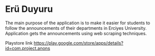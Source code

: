 # Erü Duyuru

The main purpose of the application is to make it easier for students to follow the announcements of their departments in Erciyes University. Application gets the
announcements using web scraping techniques.

Playstore link
https://play.google.com/store/apps/details?id=com.project.anons
